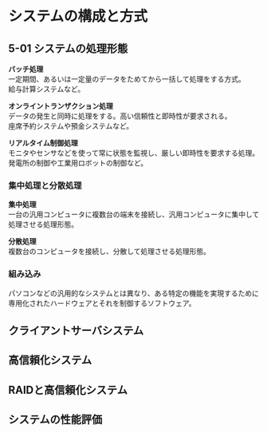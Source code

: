 # システムの構成と方式

## 5-01 システムの処理形態

**バッチ処理**  
一定期間、あるいは一定量のデータをためてから一括して処理をする方式。  
給与計算システムなど。

**オンライントランザクション処理**  
データの発生と同時に処理をする。高い信頼性と即時性が要求される。  
座席予約システムや預金システムなど。 

**リアルタイム制御処理**  
モニタやセンサなどを使って常に状態を監視し、厳しい即時性を要求する処理。  
発電所の制御や工業用ロボットの制御など。 

### 集中処理と分散処理

**集中処理**  
一台の汎用コンピュータに複数台の端末を接続し、汎用コンピュータに集中して処理させる処理形態。  

**分散処理**  
複数台のコンピュータを接続し、分散して処理させる処理形態。

### 組み込み  
パソコンなどの汎用的なシステムとは異なり、ある特定の機能を実現するために専用化されたハードウェアとそれを制御するソフトウェア。


## クライアントサーバシステム

## 高信頼化システム

## RAIDと高信頼化システム

## システムの性能評価